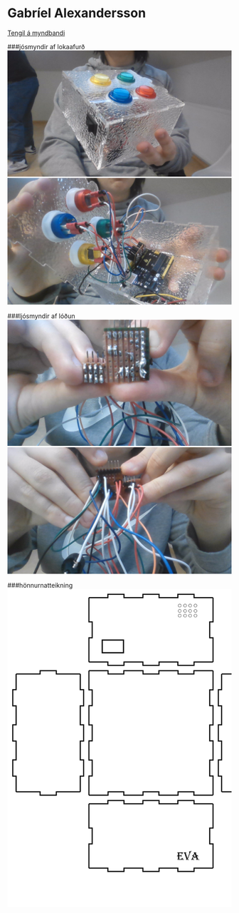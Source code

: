 # Gabríel Alexandersson
[Tengil á myndbandi](https://youtu.be/phUZz92FJ6o)


###jósmyndir af lokaafurð
![alt text](https://github.com/omgitzlava/SimonSays/blob/main/WIN_20230131_12_40_19_Pro.jpg "Logo Title Text 1")
![alt text](https://github.com/omgitzlava/SimonSays/blob/main/WIN_20230131_12_41_09_Pro.jpg "Logo Title Text 1")

###ljósmyndir af lóðun
![alt text](https://github.com/omgitzlava/SimonSays/blob/main/WIN_20230131_12_42_06_Pro.jpg "Logo Title Text 1")
![alt text](https://github.com/omgitzlava/SimonSays/blob/main/WIN_20230131_12_42_31_Pro.jpg "Logo Title Text 1")

###hönnurnatteikning
![alt text](https://github.com/omgitzlava/SimonSays/blob/main/kassi.svg "Logo Title Text 1")



